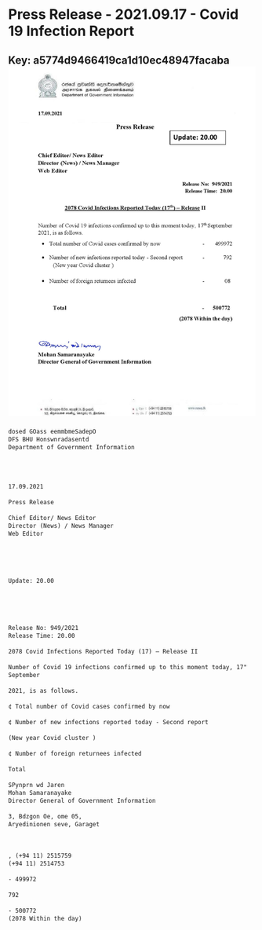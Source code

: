 # Press Release - 2021.09.17 - Covid 19 Infection Report 
Key: a5774d9466419ca1d10ec48947facaba 
![img](img/a5774d9466419ca1d10ec48947facaba.jpg)
---
```
dosed GOass eemmbmeSadepO
DFS BHU Honswnradasentd
Department of Government Information

 
 

17.09.2021

Press Release

Chief Editor/ News Editor
Director (News) / News Manager
Web Editor

 

 

Update: 20.00

 

 

Release No: 949/2021
Release Time: 20.00

2078 Covid Infections Reported Today (17) — Release II

Number of Covid 19 infections confirmed up to this moment today, 17" September

2021, is as follows.

¢ Total number of Covid cases confirmed by now

¢ Number of new infections reported today - Second report

(New year Covid cluster )

¢ Number of foreign returnees infected

Total

SPynprn wd Jaren
Mohan Samaranayake
Director General of Government Information

3, Bdzgon Oe, ome 05,
Aryedinionen seve, Garaget

   

, (+94 11) 2515759
(+94 11) 2514753

- 499972

792

- 500772
(2078 Within the day)

```
